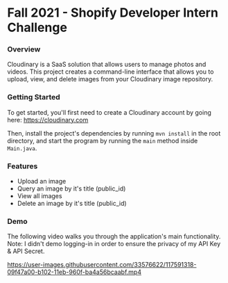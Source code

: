# Fall 2021 - Shopify Developer Intern Challenge

### Overview 
Cloudinary is a SaaS solution that allows users to manage photos and videos. This project creates a command-line interface that allows you to upload, view, and delete images from your Cloudinary image repository. 

### Getting Started
To get started, you'll first need to create a Cloudinary account by going here: https://cloudinary.com

Then, install the project's dependencies by running `mvn install` in the root directory, and start the program by running the `main` method inside `Main.java`.

### Features
- Upload an image
- Query an image by it's title (public_id)
- View all images
- Delete an image by it's title (public_id)

### Demo
The following video walks you through the application's main functionality. 
Note: I didn't demo logging-in in order to ensure the privacy of my API Key & API Secret.



https://user-images.githubusercontent.com/33576622/117591318-09f47a00-b102-11eb-960f-ba4a56bcaabf.mp4


